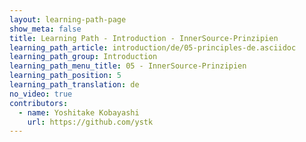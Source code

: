 ```yaml
---
layout: learning-path-page
show_meta: false
title: Learning Path - Introduction - InnerSource-Prinzipien
learning_path_article: introduction/de/05-principles-de.asciidoc
learning_path_group: Introduction
learning_path_menu_title: 05 - InnerSource-Prinzipien
learning_path_position: 5
learning_path_translation: de
no_video: true
contributors:
  - name: Yoshitake Kobayashi
    url: https://github.com/ystk
---
```

<!--- This file autogenerated from https://github.com/InnerSourceCommons/InnerSourceLearningPath/blob/master/scripts/generate_learning_path_markdown.js -->